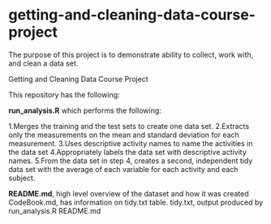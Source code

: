 # getting-and-cleaning-data-course-project

The purpose of this project is to demonstrate ability to collect, work with, and clean a data set.

Getting and Cleaning Data Course Project

This repository has the following:

**run_analysis.R** which performs the following:

1.Merges the training and the test sets to create one data set.
2.Extracts only the measurements on the mean and standard deviation for each measurement.
3.Uses descriptive activity names to name the activities in the data set
4.Appropriately labels the data set with descriptive activity names.
5.From the data set in step 4, creates a second, independent tidy data set with the average of each variable for each activity and each subject.


**README.md**, high level overview of the dataset and how it was created
CodeBook.md, has information on tidy.txt table.
tidy.txt, output produced by run_analysis.R
README.md
